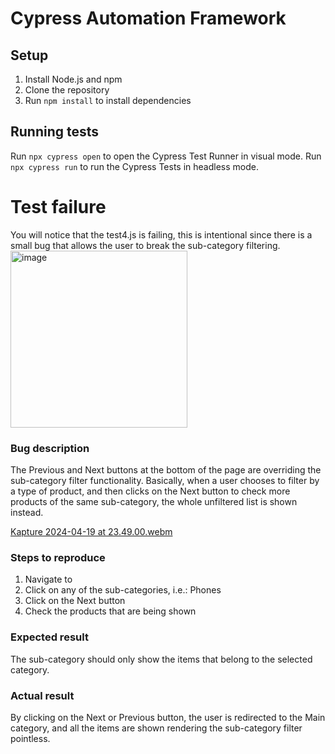 # Cypress Automation Framework

## Setup
1. Install Node.js and npm
2. Clone the repository
3. Run `npm install` to install dependencies

## Running tests
Run `npx cypress open` to open the Cypress Test Runner in visual mode.
Run `npx cypress run` to run the Cypress Tests in headless mode.


# Test failure

You will notice that the test4.js is failing, this is intentional since there is a small bug that allows the user to break the sub-category filtering. 
<img width="283" alt="image" src="https://github.com/ivanlepeskevicius/coderbyte/assets/41808652/ae08b1c0-6e94-4298-bbf5-ae8c25a79e5d">

### Bug description 
The Previous and Next buttons at the bottom of the page are overriding the sub-category filter functionality. 
Basically, when a user chooses to filter by a type of product, and then clicks on the Next button to check more products of the same sub-category, the whole unfiltered list is shown instead. 

[Kapture 2024-04-19 at 23.49.00.webm](https://github.com/ivanlepeskevicius/coderbyte/assets/41808652/d6c950ae-f752-4433-95be-410afb079501)

### Steps to reproduce
1. Navigate to
2. Click on any of the sub-categories, i.e.: Phones
3. Click on the Next button
4. Check the products that are being shown

### Expected result
The sub-category should only show the items that belong to the selected category. 

### Actual result
By clicking on the Next or Previous button, the user is redirected to the Main category, and all the items are shown rendering the sub-category filter pointless.
